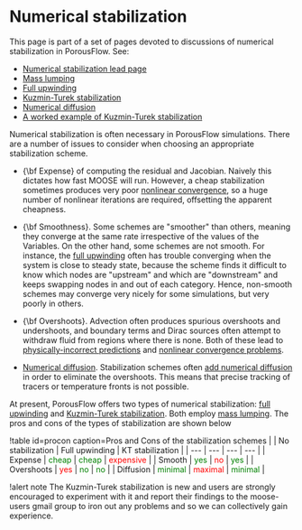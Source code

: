 # Numerical stabilization

This page is part of a set of pages devoted to discussions of numerical stabilization in PorousFlow.  See:

- [Numerical stabilization lead page](stabilization.md)
- [Mass lumping](mass_lumping.md)
- [Full upwinding](upwinding.md)
- [Kuzmin-Turek stabilization](kt.md)
- [Numerical diffusion](numerical_diffusion.md)
- [A worked example of Kuzmin-Turek stabilization](kt_worked.md)

Numerical stabilization is often necessary in PorousFlow simulations.  There are a number of issues to consider when choosing an appropriate stabilization scheme.

- {\bf Expense} of computing the residual and Jacobian.  Naively this dictates how fast MOOSE will run.  However, a cheap stabilization sometimes produces very poor [nonlinear convergence](nonlinear_convergence_problems.md), so a huge number of nonlinear iterations are required, offsetting the apparent cheapness.

- {\bf Smoothness}.  Some schemes are "smoother" than others, meaning they converge at the same rate irrespective of the values of the Variables.  On the other hand, some schemes are not smooth.  For instance, the [full upwinding](upwinding.md) often has trouble converging when the system is close to steady state, because the scheme finds it difficult to know which nodes are "upstream" and which are "downstream" and keeps swapping nodes in and out of each category.  Hence, non-smooth schemes may converge very nicely for some simulations, but very poorly in others.

- {\bf Overshoots}.  Advection often produces spurious overshoots and undershoots, and boundary terms and Dirac sources often attempt to withdraw fluid from regions where there is none.  Both of these lead to [physically-incorrect predictions](numerical_diffusion.md) and [nonlinear convergence problems](nonlinear_convergence_problems.md).

- [Numerical diffusion](numerical_diffusion.md).  Stabilization schemes often [add numerical diffusion](kt_worked.md) in order to eliminate the overshoots.  This means that precise tracking of tracers or temperature fronts is not possible.

At present, PorousFlow offers two types of numerical stabilization: [full upwinding](upwinding.md) and [Kuzmin-Turek stabilization](kt.md).  Both employ [mass lumping](mass_lumping.md).  The pros and cons of the types of stabilization are shown below

!table id=procon caption=Pros and Cons of the stabilization schemes
|  | No stabilization | Full upwinding | KT stabilization |
| --- | --- | --- | --- |
| Expense | <span style="color:green">cheap</span> | <span style="color:green">cheap</span> | <span style="color:red">expensive</span> |
| Smooth | <span style="color:green">yes</span> | <span style="color:red">no</span> | <span style="color:green">yes</span> |
| Overshoots | <span style="color:red">yes</span> | <span style="color:green">no</span> | <span style="color:green">no</span> |
| Diffusion | <span style="color:green">minimal</span> | <span style="color:red">maximal</span> | <span style="color:green">minimal</span> |

!alert note
The Kuzmin-Turek stabilization is new and users are strongly encouraged to experiment with it and report their findings to the moose-users gmail group to iron out any problems and so we can collectively gain experience.

